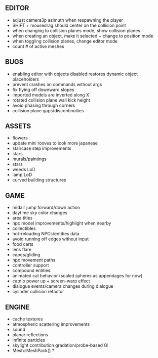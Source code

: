 EDITOR
------
* adjust camera3p azimuth when respawning the player
* SHIFT + mousedrag should center on the collision point
* when changing to collision planes mode, show collision planes
* when creating an object, make it selected + change to position mode
* when toggling collision planes, change editor mode
* count # of active meshes

BUGS
----
* enabling editor with objects disabled restores dynamic object placeholders
* prevent crashes on commands without args
* fix flying off downward slopes
* imported models are inverted along X
* rotated collision plane wall kick height
* avoid phasing through corners
* collision plane gaps/discontinuities

ASSETS
------
* flowers
* update mini rooves to look more japanese
* staircase step improvements
* stars
* murals/paintings
* stars
* weeds LoD
* lamp LoD
* curved building structures

GAME
----
* midair jump forward/down action
* daytime sky color changes
* area titles
* npc model improvements/highlight when nearby
* collectibles
* hot-reloading NPCs/entities data
* avoid running off edges without input
* food carts
* lens flare
* capes/gliding
* npc movement paths
* controller support
* compound entities
* animated cat behavior (scaled spheres as appendages for now)
* catnip power up + screen-warp effect
* dialogue events/camera changes during dialogue
* cylinder collision refactor

ENGINE
------
* cache textures
* atmospheric scattering improvements
* sound
* planar reflections
* infinite particles
* skylight contribution gradation/probe-based GI
* Mesh::MeshPack() ?